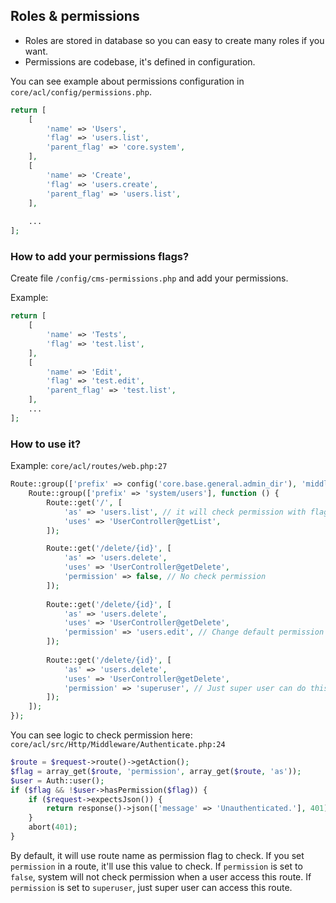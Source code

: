 ## Roles & permissions
- Roles are stored in database so you can easy to create many roles if you want.
- Permissions are codebase, it's defined in configuration.

You can see example about permissions configuration in `core/acl/config/permissions.php`.

```php
return [
    [
        'name' => 'Users',
        'flag' => 'users.list',
        'parent_flag' => 'core.system',
    ],
    [
        'name' => 'Create',
        'flag' => 'users.create',
        'parent_flag' => 'users.list',
    ],
    
    ...
];
```

### How to add your permissions flags?

Create file `/config/cms-permissions.php` and add your permissions.

Example: 

```php
return [
    [
        'name' => 'Tests',
        'flag' => 'test.list',
    ],
    [
        'name' => 'Edit',
        'flag' => 'test.edit',
        'parent_flag' => 'test.list',
    ],
    ...
];
```

### How to use it?

Example: `core/acl/routes/web.php:27`

```php
Route::group(['prefix' => config('core.base.general.admin_dir'), 'middleware' => 'auth'], function () {
    Route::group(['prefix' => 'system/users'], function () {
        Route::get('/', [
            'as' => 'users.list', // it will check permission with flag is users.list
            'uses' => 'UserController@getList',
        ]);

        Route::get('/delete/{id}', [
            'as' => 'users.delete',
            'uses' => 'UserController@getDelete',
            'permission' => false, // No check permission
        ]);        
        
        Route::get('/delete/{id}', [
            'as' => 'users.delete',
            'uses' => 'UserController@getDelete',
            'permission' => 'users.edit', // Change default permission flag to check from users.delete to users.edit
        ]);    
        
        Route::get('/delete/{id}', [
            'as' => 'users.delete',
            'uses' => 'UserController@getDelete',
            'permission' => 'superuser', // Just super user can do this
        ]);           
    ]);
});
```

You can see logic to check permission here: `core/acl/src/Http/Middleware/Authenticate.php:24`

```php
$route = $request->route()->getAction();
$flag = array_get($route, 'permission', array_get($route, 'as'));
$user = Auth::user();
if ($flag && !$user->hasPermission($flag)) {
    if ($request->expectsJson()) {
        return response()->json(['message' => 'Unauthenticated.'], 401);
    }
    abort(401);
}
```

By default, it will use route name as permission flag to check. If you set `permission` in a route, it'll use this value to check.
If `permission` is set to `false`, system will not check permission when a user access this route.
If `permission` is set to `superuser`, just super user can access this route.
